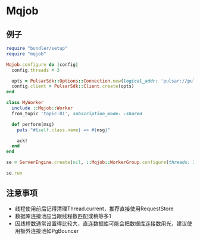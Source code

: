 # Mqjob

## 例子

```ruby
require "bundler/setup"
require "mqjob"

Mqjob.configure do |config|
  config.threads = 3

  opts = PulsarSdk::Options::Connection.new(logical_addr: 'pulsar://pulsar.reocar.lan')
  config.client = PulsarSdk::Client.create(opts)
end

class MyWorker
  include ::Mqjob::Worker
  from_topic 'topic-01', subscription_mode: :shared

  def perform(msg)
    puts "#{self.class.name} => #{msg}"

    ack!
  end
end

se = ServerEngine.create(nil, ::Mqjob::WorkerGroup.configure(threads: 2, clazz: MyWorker), daemonize: false)

se.run
```

## 注意事项

- 线程使用前后记得清理Thread.current，推荐直接使用RequestStore
- 数据库连接池应当跟线程数匹配或稍等多1
- 因线程数通常设置得比较大，直连数据库可能会把数据库连接数用光，建议使用额外连接池如PgBouncer
